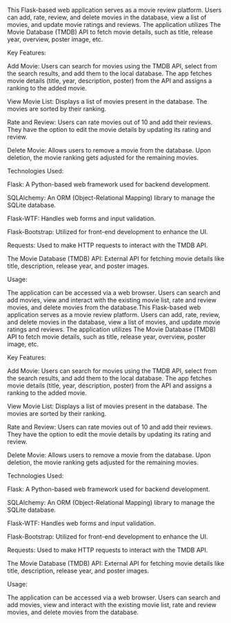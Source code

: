 This Flask-based web application serves as a movie review platform. Users can add, rate, review, and delete movies in the database, view a list of movies, and update movie ratings and reviews. The application utilizes The Movie Database (TMDB) API to fetch movie details, such as title, release year, overview, poster image, etc.

Key Features:

Add Movie: Users can search for movies using the TMDB API, select from the search results, and add them to the local database. The app fetches movie details (title, year, description, poster) from the API and assigns a ranking to the added movie.

View Movie List: Displays a list of movies present in the database. The movies are sorted by their ranking.

Rate and Review: Users can rate movies out of 10 and add their reviews. They have the option to edit the movie details by updating its rating and review.

Delete Movie: Allows users to remove a movie from the database. Upon deletion, the movie ranking gets adjusted for the remaining movies.

Technologies Used:

Flask: A Python-based web framework used for backend development.

SQLAlchemy: An ORM (Object-Relational Mapping) library to manage the SQLite database.

Flask-WTF: Handles web forms and input validation.

Flask-Bootstrap: Utilized for front-end development to enhance the UI.

Requests: Used to make HTTP requests to interact with the TMDB API.

The Movie Database (TMDB) API: External API for fetching movie details like title, description, release year, and poster images.

Usage:

The application can be accessed via a web browser. Users can search and add movies, view and interact with the existing movie list, rate and review movies, and delete movies from the database.This Flask-based web application serves as a movie review platform. Users can add, rate, review, and delete movies in the database, view a list of movies, and update movie ratings and reviews. The application utilizes The Movie Database (TMDB) API to fetch movie details, such as title, release year, overview, poster image, etc.

Key Features:

Add Movie: Users can search for movies using the TMDB API, select from the search results, and add them to the local database. The app fetches movie details (title, year, description, poster) from the API and assigns a ranking to the added movie.

View Movie List: Displays a list of movies present in the database. The movies are sorted by their ranking.

Rate and Review: Users can rate movies out of 10 and add their reviews. They have the option to edit the movie details by updating its rating and review.

Delete Movie: Allows users to remove a movie from the database. Upon deletion, the movie ranking gets adjusted for the remaining movies.

Technologies Used:

Flask: A Python-based web framework used for backend development.

SQLAlchemy: An ORM (Object-Relational Mapping) library to manage the SQLite database.

Flask-WTF: Handles web forms and input validation.

Flask-Bootstrap: Utilized for front-end development to enhance the UI.

Requests: Used to make HTTP requests to interact with the TMDB API.

The Movie Database (TMDB) API: External API for fetching movie details like title, description, release year, and poster images.

Usage:

The application can be accessed via a web browser. Users can search and add movies, view and interact with the existing movie list, rate and review movies, and delete movies from the database.
